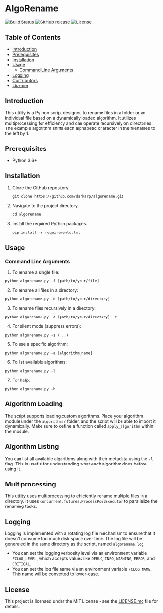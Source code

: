 # AlgoRename

[![Build Status](https://img.shields.io/badge/build-passing-green)]()
[![GitHub release](https://img.shields.io/github/release/darkarp/algorename.svg)](https://github.com/darkarp/algorename/releases/)
[![License](https://img.shields.io/github/license/darkarp/algorename.svg)](https://github.com/darkarp/algorename/blob/main/LICENSE)


## Table of Contents

- [Introduction](#introduction)
- [Prerequisites](#prerequisites)
- [Installation](#installation)
- [Usage](#usage)
  - [Command Line Arguments](#command-line-arguments)
- [Logging](#logging)
- [Contributors](#contributors)
- [License](#license)


## Introduction

This utility is a Python script designed to rename files in a folder or an individual file based on a dynamically loaded algorithm. It utilizes multiprocessing for efficiency and can operate recursively on directories. The example algorithm shifts each alphabetic character in the filenames to the left by 1.

## Prerequisites

- Python 3.6+


## Installation

1. Clone the GitHub repository.
   ```
   git clone https://github.com/darkarp/algorename.git
   ```
2. Navigate to the project directory.
   ```
   cd algorename
   ```
3. Install the required Python packages.
   ```
   pip install -r requirements.txt
   ```

## Usage

### Command Line Arguments

1. To rename a single file:
 ```
 python algorename.py -f [path/to/your/file]
 ```

2. To rename all files in a directory:
 ```
 python algorename.py -d [path/to/your/directory]
 ```

3. To rename files recursively in a directory:
 ```
 python algorename.py -d [path/to/your/directory] -r
 ```

4. For silent mode (suppress errors):
 ```
 python algorename.py -s (...)
 ```  

5. To use a specific algorithm:
 ```
 python algorename.py -a [algorithm_name]
 ```  

6. To list available algorithms:
 ```
 python algorename.py -l
 ```

7. For help:
 ```
 python algorename.py -h
 ```

## Algorithm Loading  

The script supports loading custom algorithms. Place your algorithm module under the `algorithms/` folder, and the script will be able to import it dynamically. Make sure to define a function called `apply_algorithm` within the module.

## Algorithm Listing  

You can list all available algorithms along with their metadata using the `-l` flag. This is useful for understanding what each algorithm does before using it.

## Multiprocessing

This utility uses multiprocessing to efficiently rename multiple files in a directory. It uses `concurrent.futures.ProcessPoolExecutor` to parallelize the renaming tasks.

## Logging

Logging is implemented with a rotating log file mechanism to ensure that it doesn't consume too much disk space over time. The log file will be generated in the same directory as the script, named `algorename.log`. 

- You can set the logging verbosity level via an environment variable `FCLOG_LEVEL`, which accepts values like `DEBUG`, `INFO`, `WARNING`, `ERROR`, and `CRITICAL`.
- You can set the log file name via an environment variable `FCLOG_NAME`. This name will be converted to lower-case.

## License

This project is licensed under the MIT License - see the [LICENSE.md](LICENSE) file for details.
